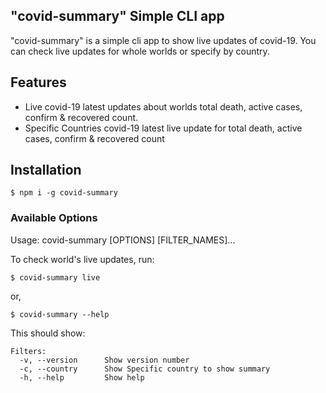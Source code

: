 
## "covid-summary" Simple CLI app
"covid-summary" is a simple cli app to show live updates of covid-19. You can check live updates for whole worlds or specify by country.

## Features
* Live covid-19 latest updates about worlds total death, active cases, confirm & recovered count.
* Specific Countries covid-19 latest live update for total death, active cases, confirm & recovered count


## Installation

```
$ npm i -g covid-summary
```

### Available Options
Usage: covid-summary [OPTIONS] [FILTER_NAMES]...

To check world's live updates, run:
```
$ covid-summary live
```
or,
```
$ covid-summary --help
```
This should show:

```
Filters:
  -v, --version      Show version number
  -c, --country      Show Specific country to show summary 
  -h, --help         Show help
```